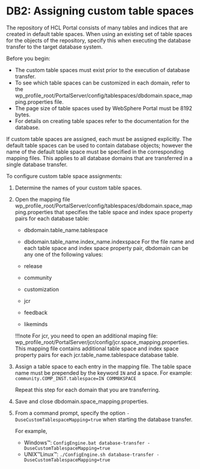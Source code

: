 # DB2: Assigning custom table spaces

The repository of HCL Portal consists of many tables and indices that are created in default table spaces. When using an existing set of table spaces for the objects of the repository, specify this when executing the database transfer to the target database system.

Before you begin:

-   The custom table spaces must exist prior to the execution of database transfer.
-   To see which table spaces can be customized in each domain, refer to the wp_profile_root/PortalServer/config/tablespaces/dbdomain.space_mapping.properties file.
-   The page size of table spaces used by WebSphere Portal must be 8192 bytes.
-   For details on creating table spaces refer to the documentation for the database.

If custom table spaces are assigned, each must be assigned explicitly. The default table spaces can be used to contain database objects; however the name of the default table space must be specified in the corresponding mapping files. This applies to all database domains that are transferred in a single database transfer.

To configure custom table space assignments:

1.  Determine the names of your custom table spaces.

2.  Open the mapping file wp_profile_root/PortalServer/config/tablespaces/dbdomain.space_mapping.properties that specifies the table space and index space property pairs for each database table:

    -   dbdomain.table_name.tablespace
    -   dbdomain.table_name.index_name.indexspace
    For the file name and each table space and index space property pair, dbdomain can be any one of the following values:

    -   release
    -   community
    -   customization
    -   jcr
    -   feedback
    -   likeminds
    
    !!!note
        For jcr, you need to open an additional maping file: wp_profile_root/PortalServer/jcr/config/jcr.space_mapping.properties. This mapping file contains additional table space and index space property pairs for each jcr.table_name.tablespace database table.

3.  Assign a table space to each entry in the mapping file. The table space name must be prepended by the keyword `IN` and a space. For example: `community.COMP_INST.tablespace=IN COMM8KSPACE`

    Repeat this step for each domain that you are transferring.

4.  Save and close dbdomain.space_mapping.properties.

5.  From a command prompt, specify the option `-DuseCustomTablespaceMapping=true` when starting the database transfer.

    For example,

    -   Windows™: `ConfigEngine.bat database-transfer -DuseCustomTablespaceMapping=true`
    -   UNIX™Linux™: `./ConfigEngine.sh database-transfer -DuseCustomTablespaceMapping=true`


